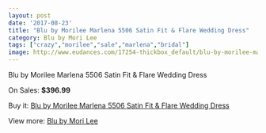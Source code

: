 ```yaml
---
layout: post
date: '2017-08-23'
title: "Blu by Morilee Marlena 5506 Satin Fit & Flare Wedding Dress"
category: Blu by Mori Lee
tags: ["crazy","morilee","sale","marlena","bridal"]
image: http://www.eudances.com/17254-thickbox_default/blu-by-morilee-marlena-5506-satin-fit-flare-wedding-dress.jpg
---
```

Blu by Morilee Marlena 5506 Satin Fit & Flare Wedding Dress

On Sales: **$396.99**
<a href="https://www.eudances.com/en/blu-by-mori-lee/5039-blu-by-morilee-marlena-5506-satin-fit-flare-wedding-dress.html"><amp-img layout="responsive" width="600" height="600" src="//www.eudances.com/17254-thickbox_default/blu-by-morilee-marlena-5506-satin-fit-flare-wedding-dress.jpg" alt="Blu by Morilee Marlena 5506 Satin Fit & Flare Wedding Dress 0" /></a>
<a href="https://www.eudances.com/en/blu-by-mori-lee/5039-blu-by-morilee-marlena-5506-satin-fit-flare-wedding-dress.html"><amp-img layout="responsive" width="600" height="600" src="//www.eudances.com/17256-thickbox_default/blu-by-morilee-marlena-5506-satin-fit-flare-wedding-dress.jpg" alt="Blu by Morilee Marlena 5506 Satin Fit & Flare Wedding Dress 1" /></a>
<a href="https://www.eudances.com/en/blu-by-mori-lee/5039-blu-by-morilee-marlena-5506-satin-fit-flare-wedding-dress.html"><amp-img layout="responsive" width="600" height="600" src="//www.eudances.com/17255-thickbox_default/blu-by-morilee-marlena-5506-satin-fit-flare-wedding-dress.jpg" alt="Blu by Morilee Marlena 5506 Satin Fit & Flare Wedding Dress 2" /></a>

Buy it: [Blu by Morilee Marlena 5506 Satin Fit & Flare Wedding Dress](https://www.eudances.com/en/blu-by-mori-lee/5039-blu-by-morilee-marlena-5506-satin-fit-flare-wedding-dress.html "Blu by Morilee Marlena 5506 Satin Fit & Flare Wedding Dress")

View more: [Blu by Mori Lee](https://www.eudances.com/en/39-blu-by-mori-lee "Blu by Mori Lee")
